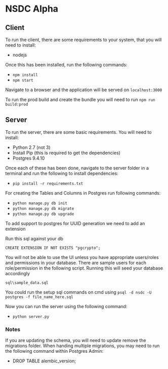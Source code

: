 # NSDC Alpha

## Client

To run the client, there are some requirements to your system, that you will need to install:

* nodejs

Once this has been installed, run the following commands:

* `npm install`
* `npm start`

Navigate to a browser and the application will be served on `localhost:3000`

To run the prod build and create the bundle you will need to run `npm run build:prod`

## Server

To run the server, there are some basic requirements.  You will need to install:

* Python 2.7 (not 3)
* Install Pip (this is required to get the dependencies)
* Postgres 9.4.10

Once each of these has been done, navigate to the server folder in a terminal and run the following to install dependencies:

* `pip install -r requirements.txt`


For creating the Tables and Columns in Postgres run following commands:

* `python manage.py db init`
* `python manage.py db migrate`
* `python manage.py db upgrade`

To add support to postgres for UUID generation we need to add an extension

Run this sql against your db

`CREATE EXTENSION IF NOT EXISTS "pgcrypto";`

You will not be able to use the UI unless you have appropriate users/roles and permissions in your database.
There are sample users for each role/permission in the following script.  Running this will seed your database accordingly

`sql\sample_data.sql`

You could run the setup sql commands on cmd using `psql -d nsdc -U postgres -f file_name_here.sql`

Now you can run the server using the following command:

* `python server.py`

### Notes

If you are updating the schema, you will need to update remove the migrations folder.
When handing multiple migrations, you may need to run the following command within Postgres Admin:

* DROP TABLE alembic_version;
